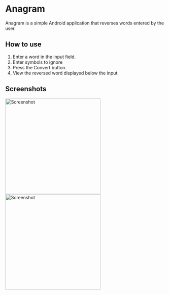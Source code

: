 # Anagram

Anagram is a simple Android application that reverses words entered by the user.

## How to use

1. Enter a word in the input field.
2. Enter symbols to ignore
2. Press the Convert button.
3. View the reversed word displayed below the input.

## Screenshots

<img src="https://github.com/user-attachments/assets/0f831bca-6135-4144-8793-f813c4958923" alt="Screenshot" width="300"/>
<img src="https://github.com/user-attachments/assets/32870f2b-869a-4765-bcff-ed6d72ee154c" alt="Screenshot" width="300"/>

